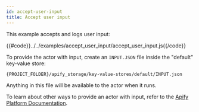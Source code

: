 ```yaml
---
id: accept-user-input
title: Accept user input
---
```


This example accepts and logs user input:

{{#code}}../../examples/accept_user_input/accept_user_input.js{{/code}}

To provide the actor with input, create an `INPUT.JSON` file inside the "default" key-value store:

```bash
{PROJECT_FOLDER}/apify_storage/key-value-stores/default/INPUT.json
```

Anything in this file will be available to the actor when it runs.

To learn about other ways to provide an actor with input, refer to the [Apify Platform Documentation](https://apify.com/docs/actor#run).